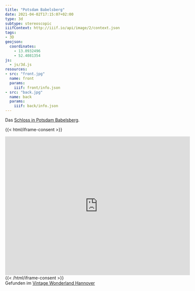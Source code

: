 ```yaml
---
title: "Potsdam Babelsberg"
date: 2021-04-02T17:15:07+02:00
type: 3d
subtype: stereoscopic
iiifContext: http://iiif.io/api/image/2/context.json
tags:
- 3D
geojson:
  coordinates:
    - 13.0932496
    - 52.4081354
js:
  - js/3d.js
resources:
- src: "front.jpg"
  name: front
  params:
    iiif: front/info.json
- src: "back.jpg"
  name: back
  params:
    iiif: back/info.json
---
```


Das [Schloss in Potsdam Babelsberg](https://de.wikipedia.org/wiki/Schloss_Babelsberg).

<!--more-->

{{< html/iframe-consent >}}
<iframe src="https://www.google.de/maps/@52.4081354,13.0932496,3a,75y,139.09h,100.87t/data=!3m8!1e1!3m6!1sAF1QipP0EJj1p68IrXbd5QvCMAsOKdyQS3HUoGFXCGUt!2e10!3e11!6shttps:%2F%2Flh5.googleusercontent.com%2Fp%2FAF1QipP0EJj1p68IrXbd5QvCMAsOKdyQS3HUoGFXCGUt%3Dw203-h100-k-no-pi-0-ya263.0271-ro0-fo100!7i8192!8i4096?entry=ttu" width="600" height="450" style="border:0;" allowfullscreen="" loading="lazy"></iframe>
{{< /html/iframe-consent >}}

<div class="source">Gefunden im <a href="https://www.facebook.com/vintagebythesea">Vintage Wonderland Hannover</a></div>
